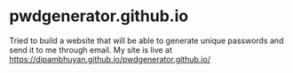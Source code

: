 # pwdgenerator.github.io
Tried to build a website that will be able to generate unique passwords and send it to me through email.
My site is live at https://dipambhuyan.github.io/pwdgenerator.github.io/
